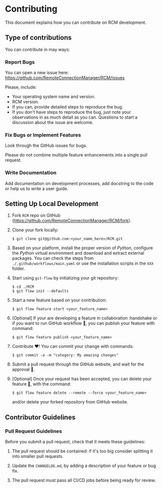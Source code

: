 [comment]: # ( https://github.com/nayafia/contributing-template/blob/master/CONTRIBUTING-template.md )

[comment]: # ( https://github.com/cookiecutter/cookiecutter/blob/main/CONTRIBUTING.md#types-of-contributions )

# Contributing
This document explains how you can contribute on RCM development.

## Type of contributions
You can contribute in may ways:

### Report Bugs 
You can open a new issue here: https://github.com/RemoteConnectionManager/RCM/issues

Please, include:

* Your operating system name and version.
* RCM version.
* If you can, provide detailed steps to reproduce the bug.
* If you don't have steps to reproduce the bug, just note your observations in as much detail as you can. Questions to start a discussion about the issue are welcome.

### Fix Bugs or Implement Features
Look through the GitHub issues for bugs.

Please do not combine multiple feature enhancements into a single pull request.


### Write Documentation
Add documentation on development processes, add docstring to the code or help us to write a user guide.

## Setting Up Local Development

1. Fork `RCM` repo on GitHub (https://github.com/RemoteConnectionManager/RCM/fork).

1. Clone your fork locally:
   ```shell
   $ git clone git@github.com:<your_name_here>/RCM.git
   ```

1. Based on your platform, install the proper version of *Python*, configure the *Python* virtual environment and download and extract external packages. You can check the steps from `./.github/workflows/main.yaml` or use the installation scripts in the `XXX` folder.

1. Start using `git-flow` by initializing your git repository:
   ```shell
   $ cd ./RCM
   $ git flow init --defaults
   ```

1. Start a new feature based on your contribution:
   ```shell
   $ git flow feature start <your_feature_name>
   ```

1. [Optional] If your are developing a feature in collaboration :handshake or if you want to run GitHub workflow :robot:, you can publish your feature with command:
   ```shell
   $ git flow feature publish <your_feature_name>
   ```

1. Contribute :heart:!
   You can commit your change with commands:
   ```shell
   $ git commit -a -m "category: My amazing changes"
   ```

1. Submit a pull request through the GitHub website, and wait for the approval :crossed_fingers:.

1. [Optional] Once your request has been accepted, you can delete your feature :broom:, with the command:
   ```shell
   $ git flow feature delete --remote --force <your_feature_name>
   ```
   and/or delete your forked repository from GitHub website.


## Contributor Guidelines
### Pull Request Guidelines
Before you submit a pull request, check that it meets these guidelines:

1. The pull request should be contained: if it's too big consider splitting it into smaller pull requests.

1. Update the `CHANGELOG.md`, by adding a description of your feature or bug fix.

1. The pull request must pass all CI/CD jobs before being ready for review.

[comment]: # ( 1. If one CI/CD job is failing for unrelated reasons you may want to create another PR to fix that first. )


[comment]: # ( ### Coding Standards )
